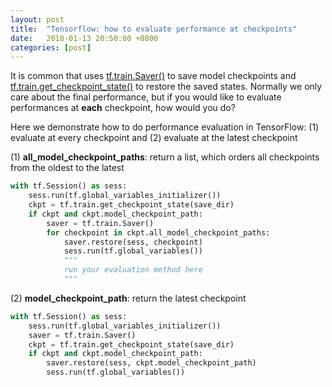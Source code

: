```yaml
---
layout: post
title:  "Tensorflow: how to evaluate performance at checkpoints"
date:   2018-01-13 20:50:00 +0800
categories: [post]
---
```


 

It is common that uses [tf.train.Saver()](https://www.tensorflow.org/api_docs/python/tf/train/Saver) to save model checkpoints and [tf.train.get_checkpoint_state()](https://www.tensorflow.org/api_docs/python/tf/train/get_checkpoint_state) to restore the saved states. Normally we only care about the final performance, but if you would like to evaluate performances at **each** checkpoint, how would you do?

Here we demonstrate how to do performance evaluation in TensorFlow: (1) evaluate at every checkpoint and (2) evaluate at the latest checkpoint


(1) **all_model_checkpoint_paths**: return a list, which orders all checkpoints from the oldest to the latest

```python
with tf.Session() as sess:
	sess.run(tf.global_variables_initializer())
	ckpt = tf.train.get_checkpoint_state(save_dir)
	if ckpt and ckpt.model_checkpoint_path:
		saver = tf.train.Saver()
		for checkpoint in ckpt.all_model_checkpoint_paths:
			saver.restore(sess, checkpoint)
			sess.run(tf.global_variables())
			"""
			run your evaluation method here
			"""
```

(2) **model_checkpoint_path**: return the latest checkpoint

```python
with tf.Session() as sess:
	sess.run(tf.global_variables_initializer())
	saver = tf.train.Saver()
	ckpt = tf.train.get_checkpoint_state(save_dir)
	if ckpt and ckpt.model_checkpoint_path:
		saver.restore(sess, ckpt.model_checkpoint_path)
		sess.run(tf.global_variables())
```

